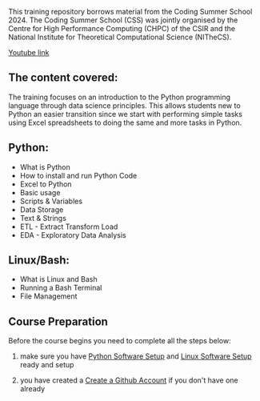 This training repository borrows material from the Coding Summer School 2024. The Coding Summer School (CSS) was jointly organised by the Centre for High Performance Computing (CHPC) of the CSIR and the National Institute for Theoretical Computational Science (NITheCS).

[Youtube link](https://www.youtube.com/playlist?list=PLszGOWZDel97kzNkS39u-WUHxoPLil0Xt)

## The content covered:

The training focuses on an introduction to the Python programming language through data science principles. This allows students new to Python an easier transition since we start with performing simple tasks using Excel spreadsheets to doing the same and more tasks in Python.

## Python:

- What is Python
- How to install and run Python Code
- Excel to Python
- Basic usage
- Scripts & Variables
- Data Storage
- Text & Strings
- ETL - Extract Transform Load
- EDA - Exploratory Data Analysis

## Linux/Bash:

- What is Linux and Bash
- Running a Bash Terminal
- File Management

## Course Preparation
Before the course begins you need to complete all the steps below:

1. make sure you have [Python Software Setup](https://github.com/lewis-karani/c4-quiz1/blob/main/Python%20Software.md) and [Linux Software Setup](https://github.com/lewis-karani/c4-quiz1/blob/main/Linux%20Software.md) ready and setup

2. you have created a [Create a Github Account](https://github.com/lewis-karani/c4-quiz1/blob/main/Github%20Account.md)  if you don't have one already
